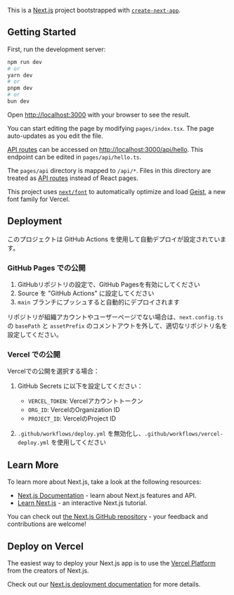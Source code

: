 This is a [Next.js](https://nextjs.org) project bootstrapped with [`create-next-app`](https://nextjs.org/docs/pages/api-reference/create-next-app).

## Getting Started

First, run the development server:

```bash
npm run dev
# or
yarn dev
# or
pnpm dev
# or
bun dev
```

Open [http://localhost:3000](http://localhost:3000) with your browser to see the result.

You can start editing the page by modifying `pages/index.tsx`. The page auto-updates as you edit the file.

[API routes](https://nextjs.org/docs/pages/building-your-application/routing/api-routes) can be accessed on [http://localhost:3000/api/hello](http://localhost:3000/api/hello). This endpoint can be edited in `pages/api/hello.ts`.

The `pages/api` directory is mapped to `/api/*`. Files in this directory are treated as [API routes](https://nextjs.org/docs/pages/building-your-application/routing/api-routes) instead of React pages.

This project uses [`next/font`](https://nextjs.org/docs/pages/building-your-application/optimizing/fonts) to automatically optimize and load [Geist](https://vercel.com/font), a new font family for Vercel.

## Deployment

このプロジェクトは GitHub Actions を使用して自動デプロイが設定されています。

### GitHub Pages での公開

1. GitHubリポジトリの設定で、GitHub Pagesを有効にしてください
2. Source を "GitHub Actions" に設定してください
3. `main` ブランチにプッシュすると自動的にデプロイされます

リポジトリが組織アカウントやユーザーページでない場合は、`next.config.ts` の `basePath` と `assetPrefix` のコメントアウトを外して、適切なリポジトリ名を設定してください。

### Vercel での公開

Vercelでの公開を選択する場合：

1. GitHub Secrets に以下を設定してください：
   - `VERCEL_TOKEN`: Vercelアカウントトークン
   - `ORG_ID`: VercelのOrganization ID
   - `PROJECT_ID`: VercelのProject ID

2. `.github/workflows/deploy.yml` を無効化し、`.github/workflows/vercel-deploy.yml` を使用してください

## Learn More

To learn more about Next.js, take a look at the following resources:

- [Next.js Documentation](https://nextjs.org/docs) - learn about Next.js features and API.
- [Learn Next.js](https://nextjs.org/learn-pages-router) - an interactive Next.js tutorial.

You can check out [the Next.js GitHub repository](https://github.com/vercel/next.js) - your feedback and contributions are welcome!

## Deploy on Vercel

The easiest way to deploy your Next.js app is to use the [Vercel Platform](https://vercel.com/new?utm_medium=default-template&filter=next.js&utm_source=create-next-app&utm_campaign=create-next-app-readme) from the creators of Next.js.

Check out our [Next.js deployment documentation](https://nextjs.org/docs/pages/building-your-application/deploying) for more details.
